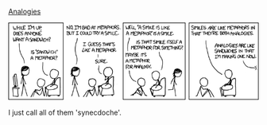 [Analogies](https://xkcd.com/762)

![Analogies](./random_comic.png)

I just call all of them 'synecdoche'.

